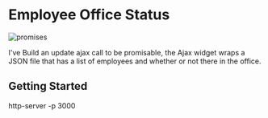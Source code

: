 # Employee Office Status

![promises](https://user-images.githubusercontent.com/25851867/32416255-83337c76-c214-11e7-997c-ef26d11a276a.png)

I've Build an update ajax call to be promisable, the Ajax widget wraps a JSON file that has a list of employees and whether or not there in the office.

## Getting Started

http-server -p 3000